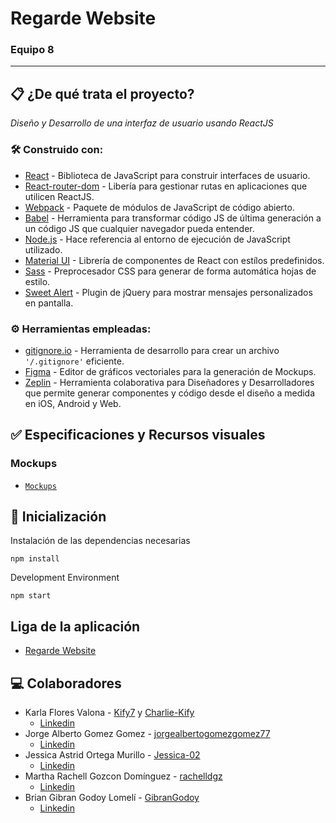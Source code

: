 # Regarde Website
### Equipo 8

***

## 📋 ¿De qué trata el proyecto?

_Diseño y Desarrollo de una interfaz de usuario usando ReactJS_

### 🛠️ Construido con:

* [React](https://es.reactjs.org/) - Biblioteca de JavaScript para construir interfaces de usuario.
* [React-router-dom](https://reactrouter.com/web/guides/quick-start) - Libería para gestionar rutas en aplicaciones que utilicen ReactJS.
* [Webpack](https://webpack.js.org/) - Paquete de módulos de JavaScript de código abierto.
* [Babel](https://babeljs.io/) - Herramienta para transformar código JS de última generación a un código JS que cualquier navegador pueda entender.
* [Node.js](https://nodejs.dev/) - Hace referencia al entorno de ejecución de JavaScript utilizado.
* [Material UI](https://mui.com/) - Librería de componentes de React con estílos predefinidos.
* [Sass](https://sass-lang.com/) - Preprocesador CSS para generar de forma automática hojas de estilo.
* [Sweet Alert](https://sweetalert.js.org/) - Plugin de jQuery para mostrar mensajes personalizados en pantalla.

### ⚙️ Herramientas empleadas:

* [gitignore.io](https://www.toptal.com/developers/gitignore) - Herramienta de desarrollo para crear un archivo `'/.gitignore'` eficiente.
* [Figma](https://www.figma.com/) - Editor de gráficos vectoriales para la generación de Mockups.
* [Zeplin](https://zeplin.io/) - Herramienta colaborativa para Diseñadores y Desarrolladores que permite generar componentes y código desde el diseño a medida en iOS, Android y Web.

## ✅ Especificaciones y Recursos visuales

### Mockups
- [`Mockups`](mockups/)

## 🚀 Inicialización

Instalación de las dependencias necesarias

```
npm install
```

Development Environment

```
npm start
```

## Liga de la aplicación
* [Regarde Website](https://regardeui.herokuapp.com/) 

## 💻 Colaboradores

* Karla Flores Valona - [Kify7](https://github.com/Kify7) y [Charlie-Kify](https://github.com/Charlie-Kify)
    * [Linkedin](https://www.linkedin.com/in/karla-valona)
* Jorge Alberto Gomez Gomez - [jorgealbertogomezgomez77](https://github.com/jorgealbertogomezgomez77)
    * [Linkedin](https://www.linkedin.com/in/jorgealbertogomez/)
* Jessica Astrid Ortega Murillo - [Jessica-02](https://github.com/Jessica-02)
    * [Linkedin](https://www.linkedin.com/in/jessica-ortega02)
* Martha Rachell Gozcon Domínguez - [rachelldgz](https://github.com/rachelldgz)
    * [Linkedin](https://www.linkedin.com/)
* Brian Gibran Godoy Lomelí - [GibranGodoy](https://github.com/GibranGodoy)
    * [Linkedin](https://www.linkedin.com/in/gibran-godoy/)
